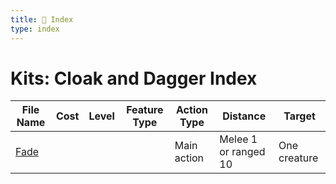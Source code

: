 ```yaml
---
title: 📑 Index
type: index
---
```


# Kits: Cloak and Dagger Index

| File Name       | Cost | Level | Feature Type | Action Type | Distance             | Target       |
| --------------- | ---- | ----- | ------------ | ----------- | -------------------- | ------------ |
| [Fade](../Fade) |      |       |              | Main action | Melee 1 or ranged 10 | One creature |
